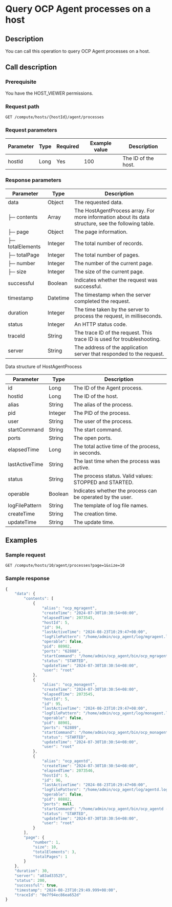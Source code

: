 Query OCP Agent processes on a host 
========================================================



Description 
--------------------------------

You can call this operation to query OCP Agent processes on a host.

Call description 
-------------------------------------

### Prerequisite 

You have the HOST_VIEWER permissions.

### Request path 

`GET /compute/hosts/{hostId}/agent/processes`

### Request parameters 



| Parameter | Type | Required | Example value |     Description     |
|-----------|------|----------|---------------|---------------------|
| hostId    | Long | Yes      | 100           | The ID of the host. |



### Response parameters 



|    Parameter     |   Type   |                                             Description                                             |
|------------------|----------|-----------------------------------------------------------------------------------------------------|
| data             | Object   | The requested data.                                                                                 |
| ├─ contents      | Array    | The HostAgentProcess array. For more information about its data structure, see the following table. |
| ├─ page          | Object   | The page information.                                                                               |
| ├─ totalElements | Integer  | The total number of records.                                                                        |
| ├─ totalPage     | Integer  | The total number of pages.                                                                          |
| ├─ number        | Integer  | The number of the current page.                                                                     |
| ├─ size          | Integer  | The size of the current page.                                                                       |
| successful       | Boolean  | Indicates whether the request was successful.                                                       |
| timestamp        | Datetime | The timestamp when the server completed the request.                                                |
| duration         | Integer  | The time taken by the server to process the request, in milliseconds.                               |
| status           | Integer  | An HTTP status code.                                                                                |
| traceId          | String   | The trace ID of the request. This trace ID is used for troubleshooting.                             |
| server           | String   | The address of the application server that responded to the request.                                |



Data structure of HostAgentProcess


|   Parameter    |  Type   |                        Description                         |
|----------------|---------|------------------------------------------------------------|
| id             | Long    | The ID of the Agent process.                               |
| hostId         | Long    | The ID of the host.                                        |
| alias          | String  | The alias of the process.                                  |
| pid            | Integer | The PID of the process.                                    |
| user           | String  | The user of the process.                                   |
| startCommand   | String  | The start command.                                         |
| ports          | String  | The open ports.                                            |
| elapsedTime    | Long    | The total active time of the process, in seconds.          |
| lastActiveTime | String  | The last time when the process was active.                 |
| status         | String  | The process status. Valid values: STOPPED and STARTED.     |
| operable       | Boolean | Indicates whether the process can be operated by the user. |
| logFilePattern | String  | The template of log file names.                            |
| createTime     | String  | The creation time.                                         |
| updateTime     | String  | The update time.                                           |



Examples 
-----------------------------

### Sample request 

`GET /compute/hosts/10/agent/processes?page=1&size=10`

### Sample response 

```javascript
{
    "data": {
        "contents": [
            {
                "alias": "ocp_mgragent",
                "createTime": "2024-07-30T10:30:54+08:00",
                "elapsedTime": 2073545,
                "hostId": 5,
                "id": 94,
                "lastActiveTime": "2024-08-23T10:29:47+08:00",
                "logFilePattern": "/home/admin/ocp_agent/log/mgragent.log*",
                "operable": false,
                "pid": 88902,
                "ports": "62888",
                "startCommand": "/home/admin/ocp_agent/bin/ocp_mgragent",
                "status": "STARTED",
                "updateTime": "2024-07-30T10:30:54+08:00",
                "user": "root"
            },
            {
                "alias": "ocp_monagent",
                "createTime": "2024-07-30T10:30:54+08:00",
                "elapsedTime": 2073545,
                "hostId": 5,
                "id": 95,
                "lastActiveTime": "2024-08-23T10:29:47+08:00",
                "logFilePattern": "/home/admin/ocp_agent/log/monagent.log*",
                "operable": false,
                "pid": 88901,
                "ports": "62889",
                "startCommand": "/home/admin/ocp_agent/bin/ocp_monagent",
                "status": "STARTED",
                "updateTime": "2024-07-30T10:30:54+08:00",
                "user": "root"
            },
            {
                "alias": "ocp_agentd",
                "createTime": "2024-07-30T10:30:54+08:00",
                "elapsedTime": 2073546,
                "hostId": 5,
                "id": 96,
                "lastActiveTime": "2024-08-23T10:29:47+08:00",
                "logFilePattern": "/home/admin/ocp_agent/log/agentd.log*",
                "operable": false,
                "pid": 88882,
                "ports": null,
                "startCommand": "/home/admin/ocp_agent/bin/ocp_agentd -c /home/admin/ocp_agent/conf/agentd.yaml",
                "status": "STARTED",
                "updateTime": "2024-07-30T10:30:54+08:00",
                "user": "root"
            }
        ],
        "page": {
            "number": 1,
            "size": 10,
            "totalElements": 3,
            "totalPages": 1
        }
    },
    "duration": 30,
    "server": "a83ad33525",
    "status": 200,
    "successful": true,
    "timestamp": "2024-08-23T10:29:49.999+08:00",
    "traceId": "0e7f94ec86ea652d"
}
```